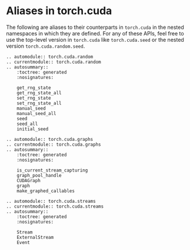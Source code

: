 # Aliases in torch.cuda

The following are aliases to their counterparts in ``torch.cuda`` in the nested namespaces in which they are defined. For any of these APIs, feel free to use the top-level version in ``torch.cuda`` like ``torch.cuda.seed`` or the nested version ``torch.cuda.random.seed``.

```{eval-rst}
.. automodule:: torch.cuda.random
.. currentmodule:: torch.cuda.random
.. autosummary::
    :toctree: generated
    :nosignatures:

    get_rng_state
    get_rng_state_all
    set_rng_state
    set_rng_state_all
    manual_seed
    manual_seed_all
    seed
    seed_all
    initial_seed
```

```{eval-rst}
.. automodule:: torch.cuda.graphs
.. currentmodule:: torch.cuda.graphs
.. autosummary::
    :toctree: generated
    :nosignatures:

    is_current_stream_capturing
    graph_pool_handle
    CUDAGraph
    graph
    make_graphed_callables
```

```{eval-rst}
.. automodule:: torch.cuda.streams
.. currentmodule:: torch.cuda.streams
.. autosummary::
    :toctree: generated
    :nosignatures:

    Stream
    ExternalStream
    Event
```